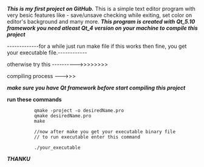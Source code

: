 ***This is my first project on GitHub.***
This is a simple text editor program with very besic features like - save/unsave checking while exiting, set color on editor's background and many more.
***This program is created with Qt_5.10 framework you need atleast Qt_4 version on your machine to compile this project***


-------------for a while just run make file if this works then fine, you get your executable file.------------

otherwise try this ---------->>>>>>>>

compiling process --->>>

***make sure you have Qt framework before start compiling this project***

   **run these commands**
              
              qmake -project -o desiredName.pro
              qmake desiredName.pro
              make
              
              //now after make you get your executable binary file
              // to run executable enter this command
              
              ./your_executable
              
***THANKU***
